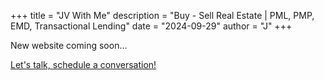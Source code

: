 +++
title = "JV With Me"
description = "Buy - Sell Real Estate | PML, PMP, EMD, Transactional Lending"
date = "2024-09-29"
author = "J"
+++

New website coming soon...

[Let's talk, schedule a conversation!](https://jvwith.me/letstalk)
